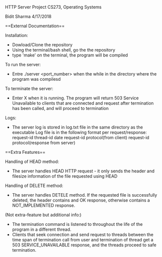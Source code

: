 HTTP Server Project
CS273, Operating Systems

Bidit Sharma 4/17/2018

==External Documentation==

Installation:
- Dowload/Clone the repository
- Using the terminal/bash shell, go the the repository
- type 'make' on the terminal, the program will be compiled

To run the server:
- Entre ./server <port_number> when the while in the directory where the program was compilesd

To terminate the server:
- Enter X when it is running. The program will return 503 Service Unavailable to clients that are connected and request after termination has been called, and will proceed to termination

Logs: 
- The server log is stored in log.txt file in the same directory as the executable
	Log file is in the following format per request/response:
				request-id thread-id date
				request-id protocol(from client)
				request-id protocol(response from server)



==Extra Features==

Handling of HEAD method:
- The server handles HEAD HTTP request - it only sends the header and filesize information of the file requested using HEAD

Handling of DELETE method:
- The server handles DETELE method. If the requested file is successfully deleted, the header contains and OK response, otherwise contains a NOT_IMPLEMENTED response.

(Not extra-feature but additional info:)
- The termination command is listened to throughout the life of the program in a different thread.
- Clients that seek connection and send request to threads between the time span of termination call from user and termination of thread get a 503 SERVICE_UNAVAILABLE response, and the threads proceed to safe termination. 
